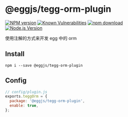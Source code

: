 # @eggjs/tegg-orm-plugin

[![NPM version][npm-image]][npm-url]
[![Known Vulnerabilities][snyk-image]][snyk-url]
[![npm download][download-image]][download-url]
[![Node.js Version](https://img.shields.io/node/v/@eggjs/tegg-orm-plugin.svg?style=flat)](https://nodejs.org/en/download/)

[npm-image]: https://img.shields.io/npm/v/@eggjs/tegg-orm-plugin.svg?style=flat-square
[npm-url]: https://npmjs.org/package/@eggjs/tegg-orm-plugin
[snyk-image]: https://snyk.io/test/npm/@eggjs/tegg-orm-plugin/badge.svg?style=flat-square
[snyk-url]: https://snyk.io/test/npm/@eggjs/tegg-orm-plugin
[download-image]: https://img.shields.io/npm/dm/@eggjs/tegg-orm-plugin.svg?style=flat-square
[download-url]: https://npmjs.org/package/@eggjs/tegg-orm-plugin

使用注解的方式来开发 egg 中的 orm

## Install

```shell
npm i --save @eggjs/tegg-orm-plugin
```


## Config

```js
// config/plugin.js
exports.teggOrm = {
  package: '@eggjs/tegg-orm-plugin',
  enable: true,
};
```
